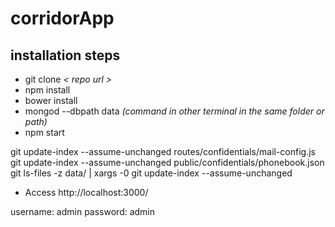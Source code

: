 # corridorApp

##  installation steps

- git clone *< repo url >*
- npm install
- bower install
- mongod --dbpath data *(command in other terminal in the same folder or path)*
- npm start

git update-index --assume-unchanged routes/confidentials/mail-config.js 
git update-index --assume-unchanged public/confidentials/phonebook.json 
git ls-files -z data/ | xargs -0 git update-index --assume-unchanged



- Access http://localhost:3000/


username: admin
password: admin